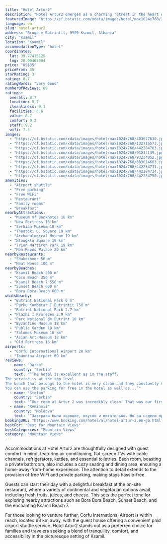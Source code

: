 ```yaml
---
title: "Hotel Artur2"
description: "Hotel Artur2 emerges as a charming retreat in the heart of Ksamil, a stone's throw away from the pristine Ksamil Beach and a leisurely stroll from the vibrant Coco Beach."
featuredImage: "https://cf.bstatic.com/xdata/images/hotel/max1024x768/303027630.jpg?k=d51b6282326347055e964aca712ae7d2bf4d11a00d601826a2d1f5bab7ddde69&o=&hp=1"
language: en
slug: hotel-artur2
address: "Rruga e Butrintit, 9999 Ksamil, Albania"
city: "Ksamil"
location: "Ksamil"
accommodationType: "hotel"
coordinates:
  lat: 39.77415125
  lng: 20.00467904
price: "US$35"
priceFrom: 35
starRating: 3
rating: 8.7
ratingWords: "Very Good"
numberOfReviews: 69
ratings:
  overall: 8.7
  location: 8.7
  cleanliness: 9.1
  facilities: 8.6
  value: 8.7
  comfort: 9.2
  staff: 9.2
  wifi: 7.5
images:
  - "https://cf.bstatic.com/xdata/images/hotel/max1024x768/303027630.jpg?k=d51b6282326347055e964aca712ae7d2bf4d11a00d601826a2d1f5bab7ddde69&o=&hp=1"
  - "https://cf.bstatic.com/xdata/images/hotel/max1024x768/132715573.jpg?k=3c5d1144368e2c56093ea3d1c660cd15936033812abb417bacb08a2d56d34855&o=&hp=1"
  - "https://cf.bstatic.com/xdata/images/hotel/max1024x768/442284703.jpg?k=17c8262cbe8800315058ed53db3422662d028a466a3efce7ed5c5dc5db04b393&o=&hp=1"
  - "https://cf.bstatic.com/xdata/images/hotel/max1024x768/93234139.jpg?k=15523ee1d4871b69b62dba76f79ad2b0f2e8ba835057b92695f2b7f235017a2d&o=&hp=1"
  - "https://cf.bstatic.com/xdata/images/hotel/max1024x768/93234052.jpg?k=712a07fef90b97e4824400858bc29101046fd0b192cdd431fa4aeafdb16e9d04&o=&hp=1"
  - "https://cf.bstatic.com/xdata/images/hotel/max1024x768/303014603.jpg?k=7a816436ab838b4e2500ba1fd348a965db43879dcae5429bb1f338b168fc2a32&o=&hp=1"
  - "https://cf.bstatic.com/xdata/images/hotel/max1024x768/442284711.jpg?k=965992b182b66418c0dba9b4e4250dddcf640d8b9ecd16006ce9329c3b0defcf&o=&hp=1"
  - "https://cf.bstatic.com/xdata/images/hotel/max1024x768/442284734.jpg?k=64491b8044fa3f2fcfbe3f912726aa4e7e36ab7da57e85adc9cc8157201a240e&o=&hp=1"
  - "https://cf.bstatic.com/xdata/images/hotel/max1024x768/442284750.jpg?k=d041c40d10c2a2c04903bf2b56b5ae4f900a21edee924b97d75655f2539c6079&o=&hp=1"
amenities:
  - "Airport shuttle"
  - "Free parking"
  - "Free WiFi"
  - "Restaurant"
  - "Family rooms"
  - "Breakfast"
nearbyAttractions:
  - "Museum of Banknotes 18 km"
  - "New Fortress 18 km"
  - "Serbian Museum 18 km"
  - "Theotoki G. Square 19 km"
  - "Archaeological Museum 19 km"
  - "Ntougkla Square 19 km"
  - "Trion Martiron Park 19 km"
  - "Mon Repos Palace 20 km"
nearbyRestaurants:
  - "Shakesbeer 50 m"
  - "Meat House 100 m"
nearbyBeaches:
  - "Ksamil Beach 200 m"
  - "Coco Beach 350 m"
  - "Ksamil Beach 7 550 m"
  - "Sunset Beach 600 m"
  - "Bora Bora Beach 600 m"
whatsNearby:
  - "Butrint National Park 0 m"
  - "Parku Kombetar I Butrintit 750 m"
  - "Butrint National Park 2.7 km"
  - "Plazhi I Krorezes 2.9 km"
  - "Parc National de Butrint 10 km"
  - "Byzantine Museum 18 km"
  - "Public Garden 18 km"
  - "Solomos Museum 18 km"
  - "Asian Art Museum 18 km"
  - "Old Fortress 18 km"
airports:
  - "Corfu International Airport 20 km"
  - "Ioannina Airport 69 km"
reviews:
  - name: "Darko"
    country: "Serbia"
    text: "“The hotel is excellent as is the staff.
The service is at the top level.
The beach that belongs to the hotel is very clean and they constantly make sure that everything is as it should be.
You can use the parking for free in the hotel as well as...”"
  - name: "Stefan"
    country: "Serbia"
    text: "“Our room at Artur 2 was incredibly clean! That was our first impression and the biggest outtake. The location is top notch, very close to the Artur1 beach, close to the shops, markets, restaurants, but not on the main street and fairly quiet....”"
  - name: "Reminnii"
    country: "Moldova"
    text: "“Завтраки были хорошие, вкусно и питательно. Но за неделю пребывания каждый день была яичница с сосисками. Очень надоедало. Хотелось бы какого-то разнообразия.”"
bookingURL: "https://www.booking.com/hotel/al/hotel-artur-2.en-gb.html?aid=8035640"
bestFor: "Best for Mountain Views"
bestCategories: "Mountain Views"
category: "Mountain Views"
---
```


Accommodations at Hotel Artur2 are thoughtfully designed with guest comfort in mind, featuring air conditioning, flat-screen TVs with cable channels, refrigerators, kettles, and essential toiletries. Each room, boasting a private bathroom, also includes a cozy seating and dining area, ensuring a home-away-from-home experience. The attention to detail extends to the provision of free WiFi and private parking, making stays hassle-free.

Guests can start their day with a delightful breakfast at the on-site restaurant, where a variety of continental and vegetarian options await, including fresh fruits, juices, and cheese. This sets the perfect tone for exploring nearby attractions such as Bora Bora Beach, Sunset Beach, and the enchanting Ksamil Beach 7.

For those looking to venture further, Corfu International Airport is within reach, located 93 km away, with the guest house offering a convenient paid airport shuttle service. Hotel Artur2 stands out as a preferred choice for families and travelers seeking a blend of tranquility, comfort, and accessibility in the picturesque setting of Ksamil.